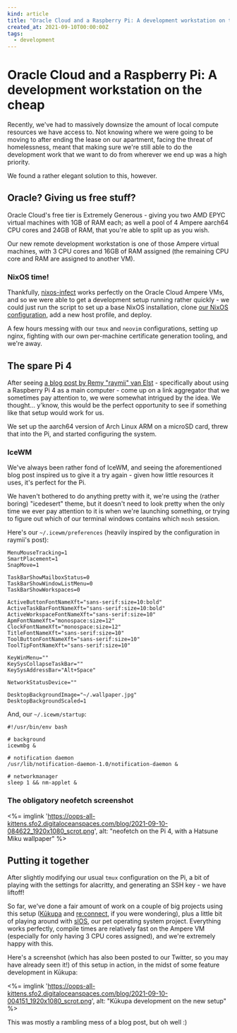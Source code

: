 ```yaml
---
kind: article
title: "Oracle Cloud and a Raspberry Pi: A development workstation on the cheap"
created_at: 2021-09-10T00:00:00Z
tags:
  - development
---
```


# Oracle Cloud and a Raspberry Pi: A development workstation on the cheap

Recently, we've had to massively downsize the amount of local compute resources
we have access to. Not knowing where we were going to be moving to after ending
the lease on our apartment, facing the threat of homelessness, meant that
making sure we're still able to do the development work that we want to do from
wherever we end up was a high priority.

We found a rather elegant solution to this, however.

## Oracle? Giving us free stuff?

Oracle Cloud's free tier is Extremely Generous - giving you two AMD EPYC
virtual machines with 1GB of RAM each; as well a pool of 4 Ampere aarch64 CPU
cores and 24GB of RAM, that you're able to split up as you wish. 

Our new remote development workstation is one of those Ampere virtual machines,
with 3 CPU cores and 16GB of RAM assigned (the remaining CPU core and RAM are
assigned to another VM).

### NixOS time!

Thankfully, [nixos-infect][] works perfectly on the Oracle Cloud Ampere VMs,
and so we were able to get a development setup running rather quickly - we
could just run the script to set up a base NixOS installation, clone
[our NixOS configuration][nixconf], add a new host profile, and deploy.

A few hours messing with our `tmux` and `neovim` configurations, setting up
nginx, fighting with our own per-machine certificate generation tooling, and
we're away.

## The spare Pi 4

After seeing [a blog post by Remy "raymii" van Elst][raymii-icewm] -
specifically about using a Raspberry Pi 4 as a main computer - come up on a
link aggregator that we sometimes pay attention to, we were somewhat intrigued
by the idea. We thought… y'know, this would be the perfect opportunity to see
if something like that setup would work for us.

We set up the aarch64 version of Arch Linux ARM on a microSD card, threw that
into the Pi, and started configuring the system. 

### IceWM

We've always been rather fond of IceWM, and seeing the aforementioned blog post
inspired us to give it a try again - given how little resources it uses, it's
perfect for the Pi.

We haven't bothered to do anything pretty with it, we're using the (rather
boring) "icedesert" theme, but it doesn't need to look pretty when the only
time we ever pay attention to it is when we're launching something, or trying
to figure out which of our terminal windows contains which `mosh` session.

Here's our `~/.icewm/preferences` (heavily inspired by the configuration in
raymii's post):

```
MenuMouseTracking=1
SmartPlacement=1
SnapMove=1

TaskBarShowMailboxStatus=0
TaskBarShowWindowListMenu=0
TaskBarShowWorkspaces=0

ActiveButtonFontNameXft="sans-serif:size=10:bold"
ActiveTaskBarFontNameXft="sans-serif:size=10:bold"
ActiveWorkspaceFontNameXft="sans-serif:size=10"
ApmFontNameXft="monospace:size=12"
ClockFontNameXft="monospace:size=12"
TitleFontNameXft="sans-serif:size=10"
ToolButtonFontNameXft="sans-serif:size=10"
ToolTipFontNameXft="sans-serif:size=10"

KeyWinMenu=""
KeySysCollapseTaskBar=""
KeySysAddressBar="Alt+Space"

NetworkStatusDevice=""

DesktopBackgroundImage="~/.wallpaper.jpg"
DesktopBackgroundScaled=1
```

And, our `~/.icewm/startup`:

```shell
#!/usr/bin/env bash

# background
icewmbg &

# notification daemon
/usr/lib/notification-daemon-1.0/notification-daemon &

# networkmanager
sleep 1 && nm-applet &
```

### The obligatory neofetch screenshot

<%= imglink 'https://oops-all-kittens.sfo2.digitaloceanspaces.com/blog/2021-09-10-084622_1920x1080_scrot.png', alt: "neofetch on the Pi 4, with a Hatsune Miku wallpaper" %>

## Putting it together

After slightly modifying our usual `tmux` configuration on the Pi, a bit of
playing with the settings for alacritty, and generating an SSH key - we have
liftoff!

So far, we've done a fair amount of work on a couple of big projects using this
setup ([Kūkupa][] and [re:connect][], if you were wondering), plus a little bit
of playing around with [slOS][], our pet operating system project. Everything
works perfectly, compile times are relatively fast on the Ampere VM (especially
for only having 3 CPU cores assigned), and we're extremely happy with this.

Here's a screenshot (which has also been posted to our Twitter, so you may have
already seen it!) of this setup in action, in the midst of some feature
development in Kūkupa:

<%= imglink 'https://oops-all-kittens.sfo2.digitaloceanspaces.com/blog/2021-09-10-004151_1920x1080_scrot.png', alt: "Kūkupa development on the new setup" %>

This was mostly a rambling mess of a blog post, but oh well :)

[Kūkupa]: https://gitlab.com/againstprisons/kukupa
[re:connect]: https://gitlab.com/againstprisons/reconnect
[slOS]: https://github.com/u1f408/slos
[nixos-infect]: https://github.com/elitak/nixos-infect
[nixconf]: https://github.com/u1f408/nixconf
[raymii-icewm]: https://raymii.org/s/blog/Using_IceWM_and_sharing_my_config_and_tips_tricks.html
